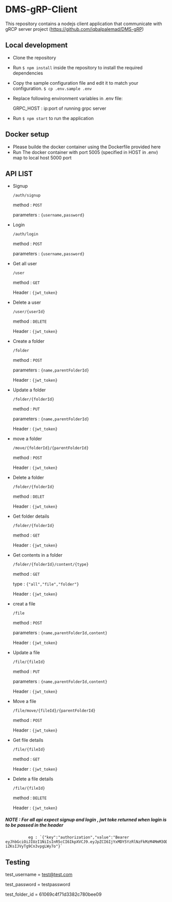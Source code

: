 # DMS-gRP-Client

This repository contains a nodejs client application that communicate with gRCP server project (https://github.com/iqbalpalemad/DMS-gRP) 

## Local development

* Clone the repository 
* Run `$ npm install` inside the repository to install the required dependencies
* Copy the sample configuration file and edit it to match your configuration.
  `$ cp .env.sample .env`
 * Replace following environment variables in .env file:
 
    GRPC_HOST   : ip:port of running grpc server
    
    
  * Run  `$ npm start` to run the application
  
  ## Docker setup
  
  * Please builde the docker container using the Dockerfile provided here
  * Run The docker container with port 5005 (specified in HOST in .env) map to local host 5000 port
  
  
  ## API LIST
  * Signup
  
    `/auth/signup`
    
    method     : `POST`
    
    parameters : `{username,password}`
    
  * Login
  
    `/auth/login`
    
      method     : `POST`
    
      parameters : `{username,password}`
    
  * Get all user 
  
      `/user`
    
      method     : `GET`
    
      Header     : `{jwt_token}`
    
    
   * Delete a user 
   
     `/user/{userId}`
    
      method     : `DELETE`
    
      Header     : `{jwt_token}`
    
    
   * Create a folder
  
      `/folder`
    
      method     : `POST`
    
      parameters : `{name,parentFolderId}`
    
      Header     : `{jwt_token}`
    
    
   * Update a folder
  
      `/folder/{folderId}`
    
      method     : `PUT`
    
      parameters : `{name,parentFolderId}`
    
      Header     : `{jwt_token}`
    
    
    
   * move a folder
  
      `/move/{folderId}/{parentFolderId}`
    
      method     : `POST`
    
      Header     : `{jwt_token}`
    
    
   * Delete a folder
  
      `/folder/{folderId}`
    
      method     : `DELET`
    
      Header     : `{jwt_token}`
    
   * Get folder details
  
      `/folder/{folderId}`
    
      method     : `GET`
    
      Header     : `{jwt_token}`
    
    
   * Get contents in  a folder
  
      `/folder/{folderId}/content/{type}`
    
      method     : `GET`
    
      type : `{"all","file","folder"}`
    
      Header     : `{jwt_token}`
    
   * creat a file
  
      `/file`
    
      method     : `POST`
    
      parameters : `{name,parentFolderId,content}`
    
      Header     : `{jwt_token}`
 
   * Update a file
  
      `/file/{fileId}`
    
      method     : `PUT`
    
      parameters : `{name,parentFolderId,content}`
    
      Header     : `{jwt_token}`
    
   * Move a file
  
      `/file/move/{fileId}/{parentFolderId}`
    
      method     : `POST`
    
      Header     : `{jwt_token}`
    
  * Get file details
  
      `/file/{fileId}`
    
      method     : `GET`
    
      Header     : `{jwt_token}`
    
    
  * Delete a file details
  
      `/file/{fileId}`
    
      method     : `DELETE`
    
      Header     : `{jwt_token}`
      
      
   ##### NOTE : For all api expect signup and login , jwt toke returned when login is to be passed in the header 
      
              eg : `{"key":"authorization","value":"Bearer eyJhbGciOiJIUzI1NiIsInR5cCI6IkpXVCJ9.eyJpZCI6IjYxMDY5YzRlNzFkMzM4MmM3ODBiZWUwNyIsImlhdCI6MTYyNzgyMzE4OSwiZXhwIjoxNjI3OTA5NTg5fQ.mv0dkhOC1KMvOLYT93DH-iZKsIJVyTg9Cn3vpgLWy7o"}`
 
    
    
  ## Testing 
  
  
  test_username   = test@test.com
  
  test_password   = testpassword
  
  test_folder_id  = 61069c4f71d3382c780bee09
  
